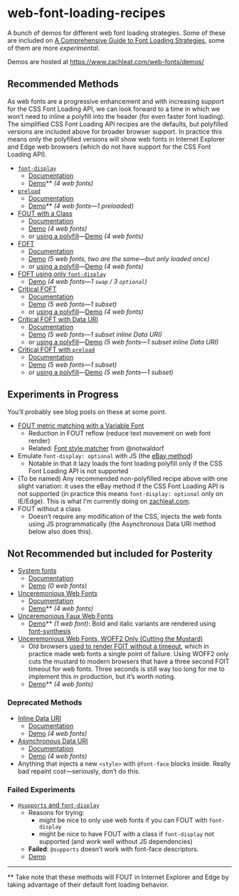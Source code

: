 # web-font-loading-recipes

A bunch of demos for different web font loading strategies. Some of these are included on [A Comprehensive Guide to Font Loading Strategies](https://www.zachleat.com/web/comprehensive-webfonts/), some of them are more _experimental_.

Demos are hosted at https://www.zachleat.com/web-fonts/demos/

## Recommended Methods

As web fonts are a progressive enhancement and with increasing support for the CSS Font Loading API, we can look forward to a time in which we won’t need to inline a polyfill into the header (for even faster font loading). The simplified CSS Font Loading API recipes are the defaults, but polyfilled versions are included above for broader browser support. In practice this means only the polyfilled versions will show web fonts in Internet Explorer and Edge web browsers (which do not have support for the CSS Font Loading API).

* [`font-display`](./font-display.html)
  * [Documentation](https://www.zachleat.com/web/comprehensive-webfonts/#font-display)
  * [Demo](https://www.zachleat.com/web-fonts/demos/font-display.html)** _(4 web fonts)_
* [`preload`](./preload.html)
  * [Documentation](https://www.zachleat.com/web/comprehensive-webfonts/#preload)
  * [Demo](https://www.zachleat.com/web-fonts/demos/preload.html)** _(4 web fonts—1 preloaded)_
* [FOUT with a Class](./fout-with-class.html)
  * [Documentation](https://www.zachleat.com/web/comprehensive-webfonts/#fout-class)
  * [Demo](https://www.zachleat.com/web-fonts/demos/fout-with-class.html) _(4 web fonts)_
  * or [using a polyfill](./fout-with-class-polyfill.html)—[Demo](https://www.zachleat.com/web-fonts/demos/fout-with-class-polyfill.html) _(4 web fonts)_
* [FOFT](./foft.html)
  * [Documentation](https://www.zachleat.com/web/comprehensive-webfonts/#foft)
  * [Demo](https://www.zachleat.com/web-fonts/demos/foft.html) _(5 web fonts, two are the same—but only loaded once)_
  * or [using a polyfill](./foft-polyfill.html)—[Demo](https://www.zachleat.com/web-fonts/demos/foft-polyfill.html) _(4 web fonts)_
* [FOFT using only `font-display`](./font-display-mix.html)
  * [Demo](https://www.zachleat.com/web-fonts/demos/font-display-mix.html) _(4 web fonts—1 `swap` / 3 `optional`)_
* [Critical FOFT](./critical-foft.html)
  * [Documentation](https://www.zachleat.com/web/comprehensive-webfonts/#critical-foft)
  * [Demo](https://www.zachleat.com/web-fonts/demos/critical-foft.html) _(5 web fonts—1 subset)_
  * or [using a polyfill](./critical-foft-polyfill.html)—[Demo](https://www.zachleat.com/web-fonts/demos/critical-foft-polyfill.html) _(4 web fonts)_
* [Critical FOFT with Data URI](critical-foft-data-uri.html)
  * [Documentation](https://www.zachleat.com/web/comprehensive-webfonts/#critical-foft-data-uri)
  * [Demo](https://www.zachleat.com/web-fonts/demos/critical-foft-data-uri.html) _(5 web fonts—1 subset inline Data URI)_
  * or [using a polyfill](./critical-foft-data-uri-polyfill.html)—[Demo](https://www.zachleat.com/web-fonts/demos/critical-foft-data-uri-polyfill.html) _(5 web fonts—1 subset inline Data URI)_
* [Critical FOFT with `preload`](./critical-foft-preload.html)
  * [Documentation](https://www.zachleat.com/web/comprehensive-webfonts/#critical-foft-preload)
  * [Demo](https://www.zachleat.com/web-fonts/demos/critical-foft-preload.html) _(5 web fonts—1 subset)_
  * or [using a polyfill](./critical-foft-preload-polyfill.html)—[Demo](https://www.zachleat.com/web-fonts/demos/critical-foft-preload-polyfill.html) _(5 web fonts—1 subset)_

## Experiments in Progress

You’ll probably see blog posts on these at some point.

* [FOUT metric matching with a Variable Font](./variablefont-fout-test.html)
  * Reduction in FOUT reflow (reduce text movement on web font render)
  * Related: [Font style matcher](https://meowni.ca/font-style-matcher/) from @notwaldorf
* Emulate `font-display: optional` with JS (the [eBay method](http://www.ebaytechblog.com/2017/09/21/ebays-font-loading-strategy/))
  * Notable in that it lazy loads the font loading polyfill only if the CSS Font Loading API is not supported
* (To be named) Any recommended non-polyfilled recipe above with one slight variation: it uses the eBay method if the CSS Font Loading API is not supported (in practice this means `font-display: optional` only on IE/Edge). This is what I’m currently doing on [zachleat.com](https://www.zachleat.com/web/).
* FOUT without a class
  * Doesn’t require any modification of the CSS, injects the web fonts using JS programmatically (the Asynchronous Data URI method below also does this).

## Not Recommended but included for Posterity

* [System fonts](./dont.html)
  * [Documentation](https://www.zachleat.com/web/comprehensive-webfonts/#abstain)
  * [Demo](https://www.zachleat.com/web-fonts/demos/dont.html) _(0 web fonts)_
* [Unceremonious Web Fonts](./unceremonious-font-face.html)
  * [Documentation](https://www.zachleat.com/web/comprehensive-webfonts/#font-face)
  * [Demo](https://www.zachleat.com/web-fonts/demos/unceremonious-font-face.html)** _(4 web fonts)_
* [Unceremonious Faux Web Fonts](./unceremonious-faux-font-face.html)
  * [Demo](https://www.zachleat.com/web-fonts/demos/unceremonious-faux-font-face.html)** _(1 web font)_: Bold and italic variants are rendered using [font-synthesis](https://www.zachleat.com/web/webfont-glossary/#font-synthesis)
* [Unceremonious Web Fonts, WOFF2 Only (Cutting the Mustard)](./unceremonious-font-face-woff2-only.html)
  * Old browsers [used to render FOIT without a timeout](https://www.zachleat.com/web/fout-foit-history/), which in practice made web fonts a single point of failure. Using WOFF2 only cuts the mustard to modern browsers that have a three second FOIT timeout for web fonts. Three seconds is still way too long for me to implement this in production, but it’s worth noting.
  * [Demo](https://www.zachleat.com/web-fonts/demos/unceremonious-font-face-woff2-only.html)** _(4 web fonts)_

### Deprecated Methods

* [Inline Data URI](./inline-data-uri.html)
  * [Documentation](https://www.zachleat.com/web/comprehensive-webfonts/#inline-data-uri)
  * [Demo](https://www.zachleat.com/web-fonts/demos/inline-data-uri.html) _(4 web fonts)_
* [Asynchronous Data URI](./async-data-uri.html)
  * [Documentation](https://www.zachleat.com/web/comprehensive-webfonts/#async-data-uri)
  * [Demo](https://www.zachleat.com/web-fonts/demos/async-data-uri.html) _(4 web fonts)_
* Anything that injects a new `<style>` with `@font-face` blocks inside. Really bad repaint cost—seriously, don’t do this.

### Failed Experiments

* [`@supports` and `font-display`](failed-supports.html)
  * Reasons for trying:
    * might be nice to only use web fonts if you can FOUT with `font-display`
    * might be nice to have FOUT with a class if `font-display` not supported (and work well without JS dependencies)
  * **Failed**: `@supports` doesn’t work with font-face descriptors.
  * [Demo](https://www.zachleat.com/web-fonts/demos/failed-supports.html)

---

** Take note that these methods will FOUT in Internet Explorer and Edge by taking advantage of their default font loading behavior.
